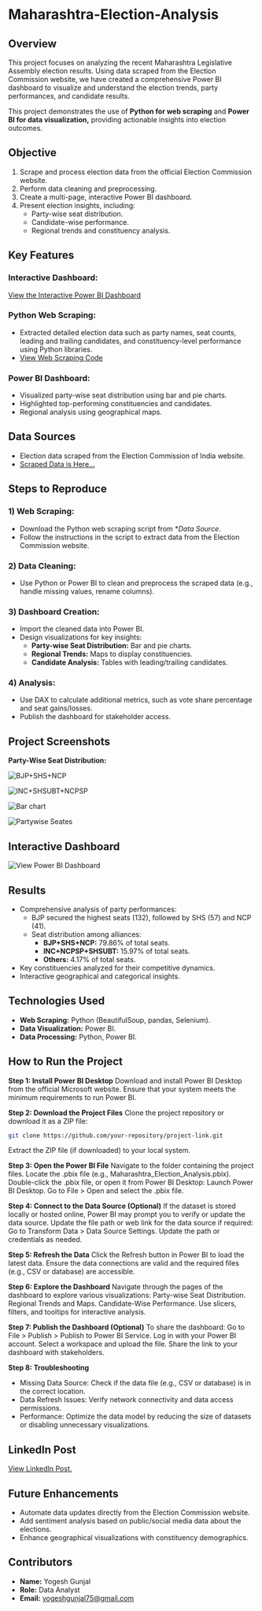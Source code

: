 # Maharashtra-Election-Analysis

## Overview
This project focuses on analyzing the recent Maharashtra Legislative Assembly election results. Using data scraped from the Election Commission website, we have created a comprehensive Power BI dashboard to visualize and understand the election trends, party performances, and candidate results.

This project demonstrates the use of **Python for web scraping** and **Power BI for data visualization,** providing actionable insights into election outcomes.

## Objective
1) Scrape and process election data from the official Election Commission website.
2) Perform data cleaning and preprocessing.
3) Create a multi-page, interactive Power BI dashboard.
4) Present election insights, including:
   - Party-wise seat distribution.
   - Candidate-wise performance.
   - Regional trends and constituency analysis.
   
## Key Features
### Interactive Dashboard:
[View the Interactive Power BI Dashboard](https://app.powerbi.com/view?r=eyJrIjoiZmFiMjJmNTUtNWM5NC00OGEwLTk4ZjYtZTJjOWYyNjVmN2FjIiwidCI6IjlmYzdjOWQ0LWQ2MjctNGRmNy05NGE3LWQwMDhhYzQ3MDM4NyJ9)

### Python Web Scraping:
- Extracted detailed election data such as party names, seat counts, leading and trailing candidates, and constituency-level performance using Python libraries.
- [View Web Scraping Code](https://github.com/Yogesh3454/Maharashtra-Election-Analysis/blob/main/web_scraping_all_pages.py)

### Power BI Dashboard:
- Visualized party-wise seat distribution using bar and pie charts.
- Highlighted top-performing constituencies and candidates.
- Regional analysis using geographical maps.

## Data Sources
- Election data scraped from the Election Commission of India website.
- [Scraped Data is Here...](https://github.com/Yogesh3454/Maharashtra-Election-Analysis/blob/main/Election%20Result.csv)
  
## Steps to Reproduce
### 1) Web Scraping:
- Download the Python web scraping script from **Data Source*.
- Follow the instructions in the script to extract data from the Election Commission website.

### 2) Data Cleaning:
- Use Python or Power BI to clean and preprocess the scraped data (e.g., handle missing values, rename columns).

### 3) Dashboard Creation:
- Import the cleaned data into Power BI.
- Design visualizations for key insights:
  - **Party-wise Seat Distribution:** Bar and pie charts.
  - **Regional Trends:** Maps to display constituencies.
  - **Candidate Analysis:** Tables with leading/trailing candidates.
    
### 4) Analysis:
- Use DAX to calculate additional metrics, such as vote share percentage and seat gains/losses.
- Publish the dashboard for stakeholder access.

## Project Screenshots
**Party-Wise Seat Distribution:**

![BJP+SHS+NCP](image.png)

![INC+SHSUBT+NCPSP](image1.png)

![Bar chart](image2-Copy.png)

![Partywise Seates](image3.png)

## Interactive Dashboard
![View Power BI Dashboard](https://app.powerbi.com/view?r=eyJrIjoiZmFiMjJmNTUtNWM5NC00OGEwLTk4ZjYtZTJjOWYyNjVmN2FjIiwidCI6IjlmYzdjOWQ0LWQ2MjctNGRmNy05NGE3LWQwMDhhYzQ3MDM4NyJ9)

## Results
- Comprehensive analysis of party performances:
  - BJP secured the highest seats (132), followed by SHS (57) and NCP (41).
  - Seat distribution among alliances:
    - **BJP+SHS+NCP:** 79.86% of total seats.
    - **INC+NCPSP+SHSUBT:** 15.97% of total seats.
    - **Others:** 4.17% of total seats.
- Key constituencies analyzed for their competitive dynamics.
- Interactive geographical and categorical insights.

## Technologies Used
- **Web Scraping:** Python (BeautifulSoup, pandas, Selenium).
- **Data Visualization:** Power BI.
- **Data Processing:** Python, Power BI.

## How to Run the Project
**Step 1: Install Power BI Desktop**
Download and install Power BI Desktop from the official Microsoft website.
Ensure that your system meets the minimum requirements to run Power BI.

**Step 2: Download the Project Files**
Clone the project repository or download it as a ZIP file:
```bash
git clone https://github.com/your-repository/project-link.git
```
Extract the ZIP file (if downloaded) to your local system.

**Step 3: Open the Power BI File**
Navigate to the folder containing the project files.
Locate the .pbix file (e.g., Maharashtra_Election_Analysis.pbix).
Double-click the .pbix file, or open it from Power BI Desktop:
Launch Power BI Desktop.
Go to File > Open and select the .pbix file.

**Step 4: Connect to the Data Source (Optional)**
If the dataset is stored locally or hosted online, Power BI may prompt you to verify or update the data source.
Update the file path or web link for the data source if required:
Go to Transform Data > Data Source Settings.
Update the path or credentials as needed.

**Step 5: Refresh the Data**
Click the Refresh button in Power BI to load the latest data.
Ensure the data connections are valid and the required files (e.g., CSV or database) are accessible.

**Step 6: Explore the Dashboard**
Navigate through the pages of the dashboard to explore various visualizations:
Party-wise Seat Distribution.
Regional Trends and Maps.
Candidate-Wise Performance.
Use slicers, filters, and tooltips for interactive analysis.

**Step 7: Publish the Dashboard (Optional)**
To share the dashboard:
Go to File > Publish > Publish to Power BI Service.
Log in with your Power BI account.
Select a workspace and upload the file.
Share the link to your dashboard with stakeholders.

**Step 8: Troubleshooting**
- Missing Data Source: Check if the data file (e.g., CSV or database) is in the correct location.
- Data Refresh Issues: Verify network connectivity and data access permissions.
- Performance: Optimize the data model by reducing the size of datasets or disabling unnecessary visualizations.



## LinkedIn Post
[View LinkedIn Post.](https://www.linkedin.com/posts/yogeshgunjal75_doc-activity-7267454239839281152-lkS9/?utm_source=share&utm_medium=member_android)



## Future Enhancements
- Automate data updates directly from the Election Commission website.
- Add sentiment analysis based on public/social media data about the elections.
- Enhance geographical visualizations with constituency demographics.

## Contributors
- **Name:** Yogesh Gunjal
- **Role:** Data Analyst
- **Email:** yogeshgunjal75@gmail.com
